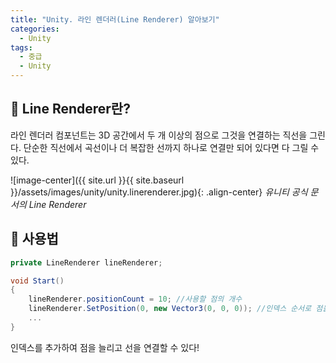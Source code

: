 ```yaml
---
title: "Unity. 라인 렌더러(Line Renderer) 알아보기"
categories:
  - Unity
tags:
  - 중급
  - Unity
---
```


## 🌟 Line Renderer란?

라인 렌더러 컴포넌트는 3D 공간에서 두 개 이상의 점으로 그것을 연결하는 직선을 그린다. 단순한 직선에서 곡선이나 더 복잡한 선까지 하나로 연결만 되어 있다면 다 그릴 수 있다.

![image-center]({{ site.url }}{{ site.baseurl }}/assets/images/unity/unity.linerenderer.jpg){: .align-center}
_유니티 공식 문서의 Line Renderer_

## 🌟 사용법

```c#
private LineRenderer lineRenderer;

void Start()
{
	lineRenderer.positionCount = 10; //사용할 점의 개수
	lineRenderer.SetPosition(0, new Vector3(0, 0, 0)); //인덱스 순서로 점을 연결
	...
}
```

인덱스를 추가하여 점을 늘리고 선을 연결할 수 있다!